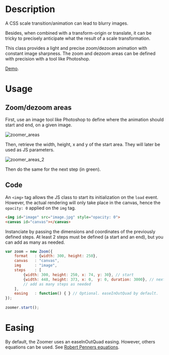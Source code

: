 Description
==================
A CSS scale transition/animation can lead to blurry images.

Besides, when combined with a transform-origin or translate, it can be tricky to precisely anticipate what the result of a scale transformation.

This class provides a light and precise zoom/dezoom animation with constant image sharpness. The zoom and dezoom areas can be defined with precision with a tool like Photoshop.

[Demo](https://projects.thibautfoussard.com/git/zoomer/example/).



Usage
==================

Zoom/dezoom areas
------------------
First, use an image tool like Photoshop to define where the animation should start and end, on a given image.


![zoomer_areas](https://projects.thibautfoussard.com/git/zoomer/zoomer_areas.jpg)


Then, retrieve the width, height, x and y of the start area. They will later be used as JS parameters.


![zoomer_areas_2](https://projects.thibautfoussard.com/git/zoomer/zoomer_areas_2.jpg)


Then do the same for the next step (in green).


Code
------------------

An `<img>` tag allows the JS class to start its initialization on the `load` event.
However, the actual rendering will only take place in the canvas, hence the `opacity: 0` applied on the `img` tag.


```html
<img id="image" src="image.jpg" style="opacity: 0">
<canvas id="canvas"></canvas>
```

Instanciate by passing the dimensions and coordinates of the previously defined steps.
At least 2 steps must be defined (a start and an end), but you can add as many as needed. 

```javascript
var zoom = new Zoom({
    format   : {width: 300, height: 250},
    canvas   : "canvas",
    img      : "image",
    steps    : [
        {width: 300, height: 250, x: 74, y: 30}, // start
        {width: 448, height: 373, x: 0,  y: 0, duration: 3000}, // next step
        // add as many steps as needed
    ],
    easing   : function() { } // Optional. easeInOutQuad by default.
});
	
zoomer.start();
```


Easing
==================

By default, the Zoomer uses an easeInOutQuad easing.
However, others equations can be used. See [Robert Penners equations](https://forum.kirupa.com/t/robert-penners-easing-equations-in-pure-js-no-jquery/330985).